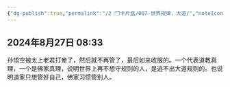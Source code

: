 ```yaml
---
{"dg-publish":true,"permalink":"/2 🗂️卡片盒/007-世界规律，大道/","noteIcon":"1","created":"2024-08-27T08:33:00","updated":"2024-10-04T09:27"}
---
```



## 2024年8月27日 08:33

孙悟空被太上老君打晕了，然后就不再管了，最后如来收服的。一个代表道教真理，一个是佛家真理，说明世界上再不想守规则的人，是逃不出大道规则的。也说明道家只想管好自己，佛家习惯管别人。